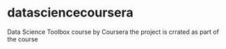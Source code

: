 datasciencecoursera
===================

Data Science Toolbox course by Coursera
the project is crrated as part of the course
